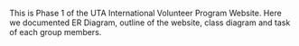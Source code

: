 This is Phase 1 of the UTA International Volunteer Program Website. Here we documented ER Diagram, outline of the website, class diagram and task of each group members.
